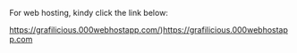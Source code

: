 For web hosting, kindy click the link below:

https://grafilicious.000webhostapp.com/)https://grafilicious.000webhostapp.com
